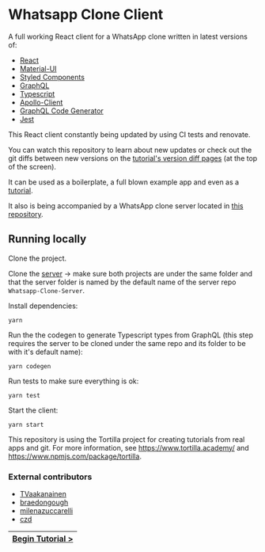 # Whatsapp Clone Client

[//]: # (head-end)


A full working React client for a WhatsApp clone written in latest versions of:
* [React](https://github.com/facebook/react)
* [Material-UI](https://github.com/mui-org/material-ui)
* [Styled Components](https://github.com/styled-components/styled-components)
* [GraphQL](https://github.com/graphql/graphql-js)
* [Typescript](https://github.com/microsoft/TypeScript)
* [Apollo-Client](https://github.com/apollographql/apollo-client)
* [GraphQL Code Generator](https://github.com/dotansimha/graphql-code-generator)
* [Jest](https://github.com/facebook/jest)

This React client constantly being updated by using CI tests and renovate.

You can watch this repository to learn about new updates or check out the git diffs between new versions on the [tutorial's version diff pages](https://www.tortilla.academy/Urigo/WhatsApp-Clone-Tutorial) (at the top of the screen).

It can be used as a boilerplate, a full blown example app and even as a [tutorial](https://github.com/Urigo/WhatsApp-Clone-Tutorial).

It also is being accompanied by a WhatsApp clone server located in [this repository](https://github.com/Urigo/WhatsApp-Clone-Server).

## Running locally

Clone the project.

Clone the [server](https://github.com/Urigo/WhatsApp-Clone-Server) -> make sure both projects are under the same folder and that the server folder
is named by the default name of the server repo `Whatsapp-Clone-Server`.

Install dependencies:

`yarn`

Run the the codegen to generate Typescript types from GraphQL (this step requires the server to be cloned under the same repo and its folder to be with it's default name):

`yarn codegen`

Run tests to make sure everything is ok:

`yarn test`

Start the client:

`yarn start`


This repository is using the Tortilla project for creating tutorials from real apps and git. For more information, see https://www.tortilla.academy/ and https://www.npmjs.com/package/tortilla.

### External contributors

* [TVaakanainen](https://github.com/TVaakanainen)
* [braedongough](https://github.com/braedongough)
* [milenazuccarelli](https://github.com/milenazuccarelli)
* [czd](https://github.com/czd)


[//]: # (foot-start)

[{]: <helper> (navStep)

| [Begin Tutorial >](.tortilla/manuals/views/step1.md) |
|----------------------:|

[}]: #
